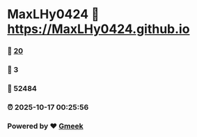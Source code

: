 # MaxLHy0424 :link: https://MaxLHy0424.github.io 
### :page_facing_up: [20](https://MaxLHy0424.github.io/tag.html) 
### :speech_balloon: 3 
### :hibiscus: 52484 
### :alarm_clock: 2025-10-17 00:25:56 
### Powered by :heart: [Gmeek](https://github.com/Meekdai/Gmeek)
